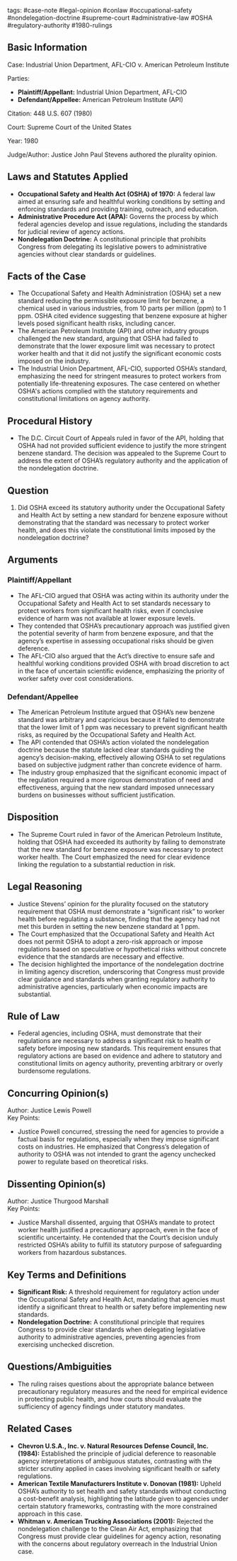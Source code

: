 tags: #case-note #legal-opinion #conlaw #occupational-safety #nondelegation-doctrine #supreme-court #administrative-law #OSHA #regulatory-authority #1980-rulings

## Basic Information

Case: Industrial Union Department, AFL-CIO v. American Petroleum Institute

Parties:  
- **Plaintiff/Appellant:** Industrial Union Department, AFL-CIO  
- **Defendant/Appellee:** American Petroleum Institute (API)

Citation: 448 U.S. 607 (1980)

Court: Supreme Court of the United States

Year: 1980

Judge/Author: Justice John Paul Stevens authored the plurality opinion.

## Laws and Statutes Applied

- **Occupational Safety and Health Act (OSHA) of 1970:** A federal law aimed at ensuring safe and healthful working conditions by setting and enforcing standards and providing training, outreach, and education.
- **Administrative Procedure Act (APA):** Governs the process by which federal agencies develop and issue regulations, including the standards for judicial review of agency actions.
- **Nondelegation Doctrine:** A constitutional principle that prohibits Congress from delegating its legislative powers to administrative agencies without clear standards or guidelines.

## Facts of the Case

- The Occupational Safety and Health Administration (OSHA) set a new standard reducing the permissible exposure limit for benzene, a chemical used in various industries, from 10 parts per million (ppm) to 1 ppm. OSHA cited evidence suggesting that benzene exposure at higher levels posed significant health risks, including cancer.
- The American Petroleum Institute (API) and other industry groups challenged the new standard, arguing that OSHA had failed to demonstrate that the lower exposure limit was necessary to protect worker health and that it did not justify the significant economic costs imposed on the industry.
- The Industrial Union Department, AFL-CIO, supported OSHA’s standard, emphasizing the need for stringent measures to protect workers from potentially life-threatening exposures. The case centered on whether OSHA's actions complied with the statutory requirements and constitutional limitations on agency authority.

## Procedural History

- The D.C. Circuit Court of Appeals ruled in favor of the API, holding that OSHA had not provided sufficient evidence to justify the more stringent benzene standard. The decision was appealed to the Supreme Court to address the extent of OSHA’s regulatory authority and the application of the nondelegation doctrine.

## Question

1. Did OSHA exceed its statutory authority under the Occupational Safety and Health Act by setting a new standard for benzene exposure without demonstrating that the standard was necessary to protect worker health, and does this violate the constitutional limits imposed by the nondelegation doctrine?

## Arguments

### Plaintiff/Appellant

- The AFL-CIO argued that OSHA was acting within its authority under the Occupational Safety and Health Act to set standards necessary to protect workers from significant health risks, even if conclusive evidence of harm was not available at lower exposure levels.
- They contended that OSHA’s precautionary approach was justified given the potential severity of harm from benzene exposure, and that the agency’s expertise in assessing occupational risks should be given deference.
- The AFL-CIO also argued that the Act’s directive to ensure safe and healthful working conditions provided OSHA with broad discretion to act in the face of uncertain scientific evidence, emphasizing the priority of worker safety over cost considerations.

### Defendant/Appellee

- The American Petroleum Institute argued that OSHA’s new benzene standard was arbitrary and capricious because it failed to demonstrate that the lower limit of 1 ppm was necessary to prevent significant health risks, as required by the Occupational Safety and Health Act.
- The API contended that OSHA’s action violated the nondelegation doctrine because the statute lacked clear standards guiding the agency’s decision-making, effectively allowing OSHA to set regulations based on subjective judgment rather than concrete evidence of harm.
- The industry group emphasized that the significant economic impact of the regulation required a more rigorous demonstration of need and effectiveness, arguing that the new standard imposed unnecessary burdens on businesses without sufficient justification.

## Disposition

- The Supreme Court ruled in favor of the American Petroleum Institute, holding that OSHA had exceeded its authority by failing to demonstrate that the new standard for benzene exposure was necessary to protect worker health. The Court emphasized the need for clear evidence linking the regulation to a substantial reduction in risk.

## Legal Reasoning

- Justice Stevens’ opinion for the plurality focused on the statutory requirement that OSHA must demonstrate a “significant risk” to worker health before regulating a substance, finding that the agency had not met this burden in setting the new benzene standard at 1 ppm.
- The Court emphasized that the Occupational Safety and Health Act does not permit OSHA to adopt a zero-risk approach or impose regulations based on speculative or hypothetical risks without concrete evidence that the standards are necessary and effective.
- The decision highlighted the importance of the nondelegation doctrine in limiting agency discretion, underscoring that Congress must provide clear guidance and standards when granting regulatory authority to administrative agencies, particularly when economic impacts are substantial.

## Rule of Law

- Federal agencies, including OSHA, must demonstrate that their regulations are necessary to address a significant risk to health or safety before imposing new standards. This requirement ensures that regulatory actions are based on evidence and adhere to statutory and constitutional limits on agency authority, preventing arbitrary or overly burdensome regulations.

## Concurring Opinion(s)

Author: Justice Lewis Powell  
Key Points:  
- Justice Powell concurred, stressing the need for agencies to provide a factual basis for regulations, especially when they impose significant costs on industries. He emphasized that Congress’s delegation of authority to OSHA was not intended to grant the agency unchecked power to regulate based on theoretical risks.

## Dissenting Opinion(s)

Author: Justice Thurgood Marshall  
Key Points:  
- Justice Marshall dissented, arguing that OSHA’s mandate to protect worker health justified a precautionary approach, even in the face of scientific uncertainty. He contended that the Court’s decision unduly restricted OSHA’s ability to fulfill its statutory purpose of safeguarding workers from hazardous substances.

## Key Terms and Definitions

- **Significant Risk:** A threshold requirement for regulatory action under the Occupational Safety and Health Act, mandating that agencies must identify a significant threat to health or safety before implementing new standards.
- **Nondelegation Doctrine:** A constitutional principle that requires Congress to provide clear standards when delegating legislative authority to administrative agencies, preventing agencies from exercising unchecked discretion.

## Questions/Ambiguities

- The ruling raises questions about the appropriate balance between precautionary regulatory measures and the need for empirical evidence in protecting public health, and how courts should evaluate the sufficiency of agency findings under statutory mandates.

## Related Cases

- **Chevron U.S.A., Inc. v. Natural Resources Defense Council, Inc. (1984):** Established the principle of judicial deference to reasonable agency interpretations of ambiguous statutes, contrasting with the stricter scrutiny applied in cases involving significant health or safety regulations.
- **American Textile Manufacturers Institute v. Donovan (1981):** Upheld OSHA’s authority to set health and safety standards without conducting a cost-benefit analysis, highlighting the latitude given to agencies under certain statutory frameworks, contrasting with the more constrained approach in this case.
- **Whitman v. American Trucking Associations (2001):** Rejected the nondelegation challenge to the Clean Air Act, emphasizing that Congress must provide clear guidelines for agency action, resonating with the concerns about regulatory overreach in the Industrial Union case.
